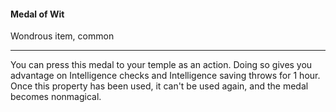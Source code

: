 #### Medal of Wit

Wondrous item, common

---

You can press this medal to your temple as an action. Doing so gives you advantage on Intelligence checks and Intelligence saving throws for 1 hour. Once this property has been used, it can't be used again, and the medal becomes nonmagical.